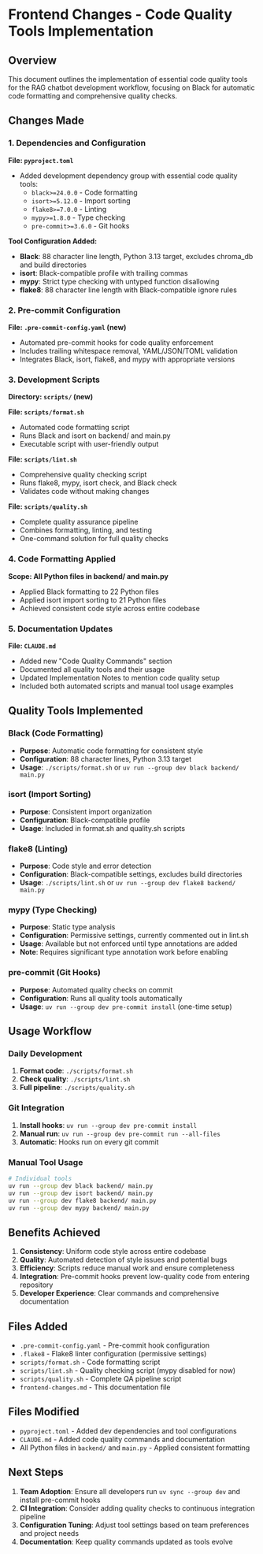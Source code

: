 # Frontend Changes - Code Quality Tools Implementation

## Overview
This document outlines the implementation of essential code quality tools for the RAG chatbot development workflow, focusing on Black for automatic code formatting and comprehensive quality checks.

## Changes Made

### 1. Dependencies and Configuration

**File: `pyproject.toml`**
- Added development dependency group with essential code quality tools:
  - `black>=24.0.0` - Code formatting
  - `isort>=5.12.0` - Import sorting
  - `flake8>=7.0.0` - Linting
  - `mypy>=1.8.0` - Type checking
  - `pre-commit>=3.6.0` - Git hooks

**Tool Configuration Added:**
- **Black**: 88 character line length, Python 3.13 target, excludes chroma_db and build directories
- **isort**: Black-compatible profile with trailing commas
- **mypy**: Strict type checking with untyped function disallowing
- **flake8**: 88 character line length with Black-compatible ignore rules

### 2. Pre-commit Configuration

**File: `.pre-commit-config.yaml` (new)**
- Automated pre-commit hooks for code quality enforcement
- Includes trailing whitespace removal, YAML/JSON/TOML validation
- Integrates Black, isort, flake8, and mypy with appropriate versions

### 3. Development Scripts

**Directory: `scripts/` (new)**

**File: `scripts/format.sh`**
- Automated code formatting script
- Runs Black and isort on backend/ and main.py
- Executable script with user-friendly output

**File: `scripts/lint.sh`**
- Comprehensive quality checking script
- Runs flake8, mypy, isort check, and Black check
- Validates code without making changes

**File: `scripts/quality.sh`**
- Complete quality assurance pipeline
- Combines formatting, linting, and testing
- One-command solution for full quality checks

### 4. Code Formatting Applied

**Scope: All Python files in backend/ and main.py**
- Applied Black formatting to 22 Python files
- Applied isort import sorting to 21 Python files
- Achieved consistent code style across entire codebase

### 5. Documentation Updates

**File: `CLAUDE.md`**
- Added new "Code Quality Commands" section
- Documented all quality tools and their usage
- Updated Implementation Notes to mention code quality setup
- Included both automated scripts and manual tool usage examples

## Quality Tools Implemented

### Black (Code Formatting)
- **Purpose**: Automatic code formatting for consistent style
- **Configuration**: 88 character lines, Python 3.13 target
- **Usage**: `./scripts/format.sh` or `uv run --group dev black backend/ main.py`

### isort (Import Sorting)
- **Purpose**: Consistent import organization
- **Configuration**: Black-compatible profile
- **Usage**: Included in format.sh and quality.sh scripts

### flake8 (Linting)
- **Purpose**: Code style and error detection
- **Configuration**: Black-compatible settings, excludes build directories
- **Usage**: `./scripts/lint.sh` or `uv run --group dev flake8 backend/ main.py`

### mypy (Type Checking)
- **Purpose**: Static type analysis
- **Configuration**: Permissive settings, currently commented out in lint.sh
- **Usage**: Available but not enforced until type annotations are added
- **Note**: Requires significant type annotation work before enabling

### pre-commit (Git Hooks)
- **Purpose**: Automated quality checks on commit
- **Configuration**: Runs all quality tools automatically
- **Usage**: `uv run --group dev pre-commit install` (one-time setup)

## Usage Workflow

### Daily Development
1. **Format code**: `./scripts/format.sh`
2. **Check quality**: `./scripts/lint.sh`
3. **Full pipeline**: `./scripts/quality.sh`

### Git Integration
1. **Install hooks**: `uv run --group dev pre-commit install`
2. **Manual run**: `uv run --group dev pre-commit run --all-files`
3. **Automatic**: Hooks run on every git commit

### Manual Tool Usage
```bash
# Individual tools
uv run --group dev black backend/ main.py
uv run --group dev isort backend/ main.py
uv run --group dev flake8 backend/ main.py
uv run --group dev mypy backend/ main.py
```

## Benefits Achieved

1. **Consistency**: Uniform code style across entire codebase
2. **Quality**: Automated detection of style issues and potential bugs
3. **Efficiency**: Scripts reduce manual work and ensure completeness
4. **Integration**: Pre-commit hooks prevent low-quality code from entering repository
5. **Developer Experience**: Clear commands and comprehensive documentation

## Files Added
- `.pre-commit-config.yaml` - Pre-commit hook configuration
- `.flake8` - Flake8 linter configuration (permissive settings)
- `scripts/format.sh` - Code formatting script
- `scripts/lint.sh` - Quality checking script (mypy disabled for now)
- `scripts/quality.sh` - Complete QA pipeline script
- `frontend-changes.md` - This documentation file

## Files Modified
- `pyproject.toml` - Added dev dependencies and tool configurations
- `CLAUDE.md` - Added code quality commands and documentation
- All Python files in `backend/` and `main.py` - Applied consistent formatting

## Next Steps

1. **Team Adoption**: Ensure all developers run `uv sync --group dev` and install pre-commit hooks
2. **CI Integration**: Consider adding quality checks to continuous integration pipeline
3. **Configuration Tuning**: Adjust tool settings based on team preferences and project needs
4. **Documentation**: Keep quality commands updated as tools evolve
